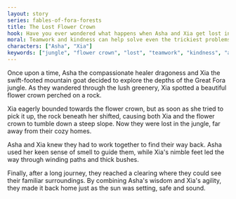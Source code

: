 ```yaml
---
layout: story
series: fables-of-fora-forests
title: The Lost Flower Crown
hook: Have you ever wondered what happens when Asha and Xia get lost in the Great Fora jungle?
moral: Teamwork and kindness can help solve even the trickiest problems.
characters: ["Asha", "Xia"]
keywords: ["jungle", "flower crown", "lost", "teamwork", "kindness", "adventure", "friends", "compassion", "exploration", "rescue"]
---
```


Once upon a time, Asha the compassionate healer dragoness and Xia the swift-footed mountain goat decided to explore the depths of the Great Fora jungle. As they wandered through the lush greenery, Xia spotted a beautiful flower crown perched on a rock.

Xia eagerly bounded towards the flower crown, but as soon as she tried to pick it up, the rock beneath her shifted, causing both Xia and the flower crown to tumble down a steep slope. Now they were lost in the jungle, far away from their cozy homes.

Asha and Xia knew they had to work together to find their way back. Asha used her keen sense of smell to guide them, while Xia's nimble feet led the way through winding paths and thick bushes.

Finally, after a long journey, they reached a clearing where they could see their familiar surroundings. By combining Asha's wisdom and Xia's agility, they made it back home just as the sun was setting, safe and sound.
